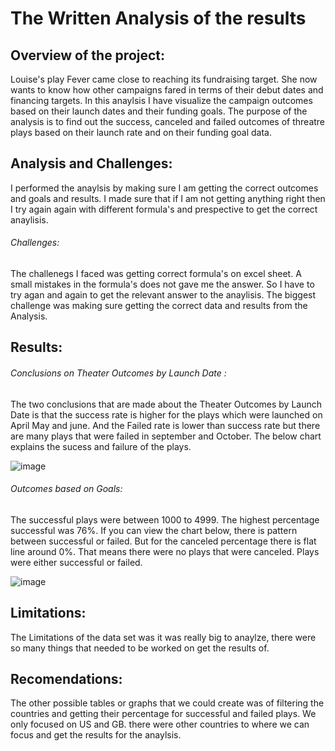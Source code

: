  # The Written Analysis of the results
 ## Overview of the project: 
Louise's play Fever came close to reaching its fundraising target. She now wants to know how other campaigns fared in terms of their debut dates and financing targets. In this anaylsis I have visualize the campaign outcomes based on their launch dates and their funding goals. The purpose of the analysis is to find out the success, canceled and failed outcomes of threatre plays based on their launch rate and on their funding goal data. 

## Analysis and Challenges: 
I performed the anaylsis by making sure I am getting the correct outcomes and goals and results. I made sure that if I am not getting anything right then I try again again with different formula's and prespective to get the correct anaylisis. 

###### Challenges: 

The challenegs I faced was getting correct formula's on excel sheet. A small mistakes in the formula's does not gave me the answer. So I have to try agan and again to get the relevant answer to the anaylisis. The biggest challenge was making sure getting the correct data and results from the Analysis. 

## Results: 

###### Conclusions on Theater Outcomes by Launch Date : 

The two conclusions that are made about the Theater Outcomes by Launch Date is that the success rate is higher for the plays which were launched on April May and june. And the Failed rate is lower than success rate but there are many plays that were failed in september and October. The below chart explains the sucess and failure of the plays. 

![image](https://user-images.githubusercontent.com/93067732/140598907-9fdb7f36-4489-42f4-9387-5c141123d233.png)


###### Outcomes based on Goals: 

The successful plays were between 1000 to 4999. The highest percentage successful was 76%. If you can view the chart below, there is pattern between successful or failed. But for the canceled percentage there is flat line around 0%. That means there were no plays that were canceled. Plays were either successful or failed. 

![image](https://user-images.githubusercontent.com/93067732/140598815-39344f09-609b-4b9b-add1-92c7f36ce7a7.png)

## Limitations: 

The Limitations of the data set was it was really big to anaylze, there were so many things that needed to be worked on get the results of. 

## Recomendations: 

The other possible tables or graphs that we could create was of filtering the countries and getting their percentage for successful and failed plays. We only focused on US and GB. there were other countries to where we can focus and get the results for the anaylsis. 


